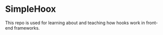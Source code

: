 # SimpleHoox
This repo is used for learning about and teaching how hooks work in front-end frameworks.
